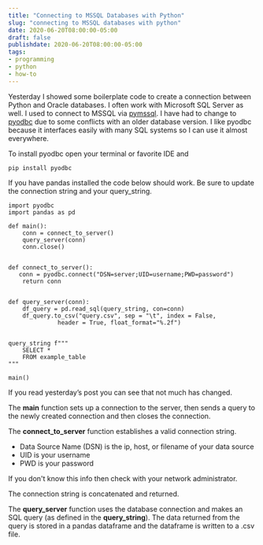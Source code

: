 ```yaml
---
title: "Connecting to MSSQL Databases with Python"
slug: "connecting to MSSQL databases with python"
date: 2020-06-20T08:00:00-05:00
draft: false
publishdate: 2020-06-20T08:00:00-05:00
tags:
- programming
- python
- how-to
---
```


Yesterday I showed some boilerplate code to create a connection between Python and Oracle databases. I often work with Microsoft SQL Server as well. I used to connect to MSSQL via [pymssql][1]. I have had to change to [pyodbc][2] due to some conflicts with an older database version. I like pyodbc because it interfaces easily with many SQL systems so I can use it almost everywhere.

To install pyodbc open your terminal or favorite IDE and 

```
pip install pyodbc
```
If you have pandas installed the code below should work. Be sure to update the connection string and your query_string.

```
import pyodbc
import pandas as pd

def main():
    conn = connect_to_server()
    query_server(conn)
    conn.close()


def connect_to_server():
   conn = pyodbc.connect("DSN=server;UID=username;PWD=password")
    return conn
    

def query_server(conn):
    df_query = pd.read_sql(query_string, con=conn)
    df_query.to_csv("query.csv", sep = "\t", index = False,
              header = True, float_format="%.2f")


query_string f"""
    SELECT *
    FROM example_table
"""

main()
```

If you read yesterday’s post you can see that not much has changed.

The **main** function sets up a connection to the server, then sends a query to the newly created connection and then closes the connection.

The **connect_to_server** function establishes a valid connection string.

- Data Source Name (DSN) is the ip, host, or filename of your data source
- UID is your username
- PWD is your password

If you don't know this info then check with your network administrator.

The connection string is concatenated and returned.

The **query_server** function uses the database connection and makes an SQL query (as defined in the **query_string**). The data returned from the query is stored in a pandas dataframe and the dataframe is written to a .csv file.

[1]: https://pypi.org/project/pymssql/
[2]: https://pypi.org/project/pyodbc/
